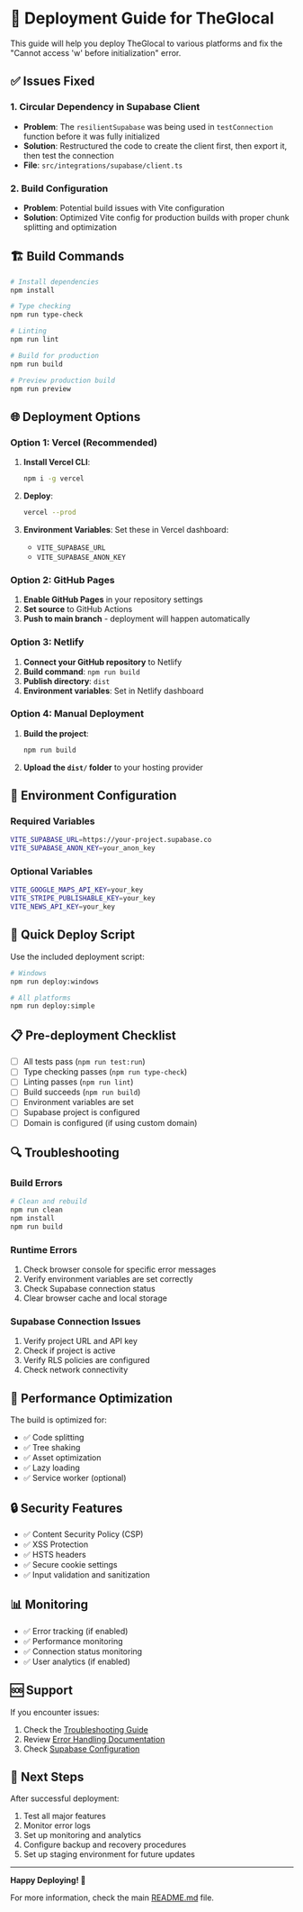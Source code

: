 # 🚀 Deployment Guide for TheGlocal

This guide will help you deploy TheGlocal to various platforms and fix the "Cannot access 'w' before initialization" error.

## ✅ Issues Fixed

### 1. Circular Dependency in Supabase Client
- **Problem**: The `resilientSupabase` was being used in `testConnection` function before it was fully initialized
- **Solution**: Restructured the code to create the client first, then export it, then test the connection
- **File**: `src/integrations/supabase/client.ts`

### 2. Build Configuration
- **Problem**: Potential build issues with Vite configuration
- **Solution**: Optimized Vite config for production builds with proper chunk splitting and optimization

## 🏗️ Build Commands

```bash
# Install dependencies
npm install

# Type checking
npm run type-check

# Linting
npm run lint

# Build for production
npm run build

# Preview production build
npm run preview
```

## 🌐 Deployment Options

### Option 1: Vercel (Recommended)

1. **Install Vercel CLI**:
   ```bash
   npm i -g vercel
   ```

2. **Deploy**:
   ```bash
   vercel --prod
   ```

3. **Environment Variables**: Set these in Vercel dashboard:
   - `VITE_SUPABASE_URL`
   - `VITE_SUPABASE_ANON_KEY`

### Option 2: GitHub Pages

1. **Enable GitHub Pages** in your repository settings
2. **Set source** to GitHub Actions
3. **Push to main branch** - deployment will happen automatically

### Option 3: Netlify

1. **Connect your GitHub repository** to Netlify
2. **Build command**: `npm run build`
3. **Publish directory**: `dist`
4. **Environment variables**: Set in Netlify dashboard

### Option 4: Manual Deployment

1. **Build the project**:
   ```bash
   npm run build
   ```

2. **Upload the `dist/` folder** to your hosting provider

## 🔧 Environment Configuration

### Required Variables
```bash
VITE_SUPABASE_URL=https://your-project.supabase.co
VITE_SUPABASE_ANON_KEY=your_anon_key
```

### Optional Variables
```bash
VITE_GOOGLE_MAPS_API_KEY=your_key
VITE_STRIPE_PUBLISHABLE_KEY=your_key
VITE_NEWS_API_KEY=your_key
```

## 🚀 Quick Deploy Script

Use the included deployment script:

```bash
# Windows
npm run deploy:windows

# All platforms
npm run deploy:simple
```

## 📋 Pre-deployment Checklist

- [ ] All tests pass (`npm run test:run`)
- [ ] Type checking passes (`npm run type-check`)
- [ ] Linting passes (`npm run lint`)
- [ ] Build succeeds (`npm run build`)
- [ ] Environment variables are set
- [ ] Supabase project is configured
- [ ] Domain is configured (if using custom domain)

## 🔍 Troubleshooting

### Build Errors
```bash
# Clean and rebuild
npm run clean
npm install
npm run build
```

### Runtime Errors
1. Check browser console for specific error messages
2. Verify environment variables are set correctly
3. Check Supabase connection status
4. Clear browser cache and local storage

### Supabase Connection Issues
1. Verify project URL and API key
2. Check if project is active
3. Verify RLS policies are configured
4. Check network connectivity

## 📱 Performance Optimization

The build is optimized for:
- ✅ Code splitting
- ✅ Tree shaking
- ✅ Asset optimization
- ✅ Lazy loading
- ✅ Service worker (optional)

## 🔒 Security Features

- ✅ Content Security Policy (CSP)
- ✅ XSS Protection
- ✅ HSTS headers
- ✅ Secure cookie settings
- ✅ Input validation and sanitization

## 📊 Monitoring

- ✅ Error tracking (if enabled)
- ✅ Performance monitoring
- ✅ Connection status monitoring
- ✅ User analytics (if enabled)

## 🆘 Support

If you encounter issues:

1. Check the [Troubleshooting Guide](./TROUBLESHOOTING.md)
2. Review [Error Handling Documentation](./ERROR_HANDLING_FIXES_README.md)
3. Check [Supabase Configuration](./SUPABASE_FIX_README.md)

## 🎯 Next Steps

After successful deployment:

1. Test all major features
2. Monitor error logs
3. Set up monitoring and analytics
4. Configure backup and recovery procedures
5. Set up staging environment for future updates

---

**Happy Deploying! 🚀**

For more information, check the main [README.md](./README.md) file.
